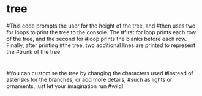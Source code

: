 # tree
#This code prompts the user for the height of the tree, and 
#then uses two for loops to print the tree to the console. The
#first for loop prints each row of the tree, and the second for 
#loop prints the blanks before each row. Finally, after printing
#the tree, two additional lines are printed to represent the 
#trunk of the tree.
#
#You can customise the tree by changing the characters used
#instead of asterisks for the branches, or add more details, 
#such as lights or ornaments, just let your imagination run 
#wild!
